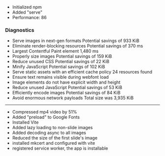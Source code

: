 - Initialized npm
- Added "serve"
- Performance: 86

### Diagnostics
- Serve images in next-gen formats Potential savings of 933 KiB
- Eliminate render-blocking resources Potential savings of 370 ms
- Largest Contentful Paint element 1,480 ms
- Properly size images Potential savings of 159 KiB
- Reduce unused CSS Potential savings of 22 KiB
- Minify JavaScript Potential savings of 102 KiB
- Serve static assets with an efficient cache policy 24 resources found
- Ensure text remains visible during webfont load
- Image elements do not have explicit width and height
- Reduce unused JavaScript Potential savings of 53 KiB
- Efficiently encode images Potential savings of 84 KiB
- Avoid enormous network payloads Total size was 3,935 KiB
---
- Compressed mp4 video by 51%
- Added "preload" to Google Fonts
- Installed Vite
- Added lazy loading to non-slide images
- Added decoding async to all images
- Reduced the size of the first slide's image
- installed mkcert and configured with vite
- registered service worker, the app is installable
